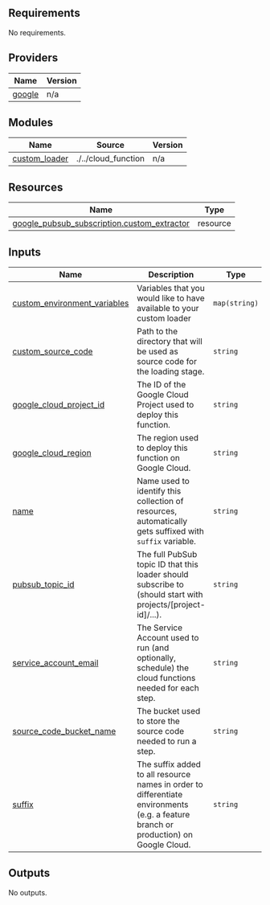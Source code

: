 <!-- BEGIN_TF_DOCS -->
## Requirements

No requirements.

## Providers

| Name | Version |
|------|---------|
| <a name="provider_google"></a> [google](#provider\_google) | n/a |

## Modules

| Name | Source | Version |
|------|--------|---------|
| <a name="module_custom_loader"></a> [custom\_loader](#module\_custom\_loader) | ./../cloud_function | n/a |

## Resources

| Name | Type |
|------|------|
| [google_pubsub_subscription.custom_extractor](https://registry.terraform.io/providers/hashicorp/google/latest/docs/resources/pubsub_subscription) | resource |

## Inputs

| Name | Description | Type | Default | Required |
|------|-------------|------|---------|:--------:|
| <a name="input_custom_environment_variables"></a> [custom\_environment\_variables](#input\_custom\_environment\_variables) | Variables that you would like to have available to your custom loader | `map(string)` | `{}` | no |
| <a name="input_custom_source_code"></a> [custom\_source\_code](#input\_custom\_source\_code) | Path to the directory that will be used as source code for the loading stage. | `string` | n/a | yes |
| <a name="input_google_cloud_project_id"></a> [google\_cloud\_project\_id](#input\_google\_cloud\_project\_id) | The ID of the Google Cloud Project used to deploy this function. | `string` | n/a | yes |
| <a name="input_google_cloud_region"></a> [google\_cloud\_region](#input\_google\_cloud\_region) | The region used to deploy this function on Google Cloud. | `string` | n/a | yes |
| <a name="input_name"></a> [name](#input\_name) | Name used to identify this collection of resources, automatically gets suffixed with `suffix` variable. | `string` | n/a | yes |
| <a name="input_pubsub_topic_id"></a> [pubsub\_topic\_id](#input\_pubsub\_topic\_id) | The full PubSub topic ID that this loader should subscribe to (should start with projects/[project-id]/...). | `string` | n/a | yes |
| <a name="input_service_account_email"></a> [service\_account\_email](#input\_service\_account\_email) | The Service Account used to run (and optionally, schedule) the cloud functions needed for each step. | `string` | n/a | yes |
| <a name="input_source_code_bucket_name"></a> [source\_code\_bucket\_name](#input\_source\_code\_bucket\_name) | The bucket used to store the source code needed to run a step. | `string` | n/a | yes |
| <a name="input_suffix"></a> [suffix](#input\_suffix) | The suffix added to all resource names in order to differentiate environments (e.g. a feature branch or production) on Google Cloud. | `string` | n/a | yes |

## Outputs

No outputs.
<!-- END_TF_DOCS -->